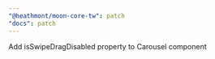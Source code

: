 ```yaml
---
"@heathmont/moon-core-tw": patch
"docs": patch
---
```


Add isSwipeDragDisabled property to Carousel component
